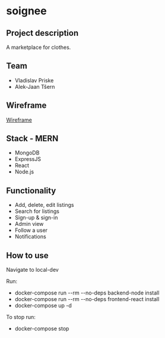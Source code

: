 # soignee

## Project description
A marketplace for clothes.

## Team
* Vladislav Priske
* Alek-Jaan Tšern

## Wireframe
[Wireframe](wireframe)

## Stack - MERN
* MongoDB
* ExpressJS
* React
* Node.js

## Functionality
* Add, delete, edit listings
* Search for listings
* Sign-up & sign-in
* Admin view 
* Follow a user
* Notifications

## How to use
Navigate to local-dev

Run:
* docker-compose run --rm --no-deps backend-node install
* docker-compose run --rm --no-deps frontend-react install
* docker-compose up -d

To stop run:
* docker-compose stop
